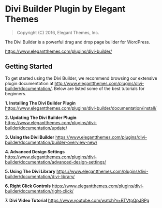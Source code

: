 Divi Builder Plugin by Elegant Themes
=====================================

> Copyright (C) 2016, Elegant Themes, Inc.

The Divi Builder is a powerful drag and drop page builder for WordPress.

https://www.elegantthemes.com/plugins/divi-builder/


Getting Started
---------------

To get started using the Divi Builder, we recommend browsing our extensive plugin 
documentation at http://www.elegantthemes.com/plugins/divi-builder/documentation/. 
Below are listed some of the best tutorials for beginners. 

**1. Installing The Divi Builder Plugin**
https://www.elegantthemes.com/plugins/divi-builder/documentation/install/

**2. Updating The Divi Builder Plugin**
https://www.elegantthemes.com/plugins/divi-builder/documentation/update/

**3. Using the Divi Builder**
https://www.elegantthemes.com/plugins/divi-builder/documentation/builder-overview-new/

**4. Advanced Design Settings**
https://www.elegantthemes.com/plugins/divi-builder/documentation/advanced-design-settings/

**5. Using The Divi Library**
https://www.elegantthemes.com/plugins/divi-builder/documentation/divi-library/

**6. Right Click Controls**
https://www.elegantthemes.com/plugins/divi-builder/documentation/right-click/



**7. Divi Video Tutorial**
https://www.youtube.com/watch?v=BTVtpQpJRPg
